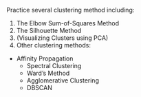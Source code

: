 Practice several clustering method including: 
1. The Elbow Sum-of-Squares Method
2. The Silhouette Method
3. (Visualizing Clusters using PCA)
4. Other clustering methods: 
  - Affinity Propagation
    - Spectral Clustering 
    - Ward’s Method
    - Agglomerative Clustering 
    - DBSCAN
